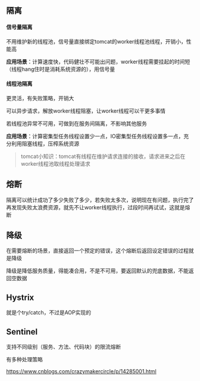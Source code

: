## 隔离

#### 信号量隔离

不用维护新的线程池，信号量直接绑定tomcat的worker线程池线程，开销小，性能高

**应用场景**：计算速度快，代码健壮不可能出问题，worker线程需要挂起的时间短（线程hang住时是消耗系统资源的），用信号量

#### 线程池隔离

更灵活，有失败策略，开销大

可以异步请求，解放worker线程阻塞，让worker线程可以干更多事情

若线程池异常不可用，可做到在服务间隔离，不影响其他服务

**应用场景**：计算密集型任务线程设置少一点，IO密集型任务线程设置多一点，充分利用阻塞线程，压榨系统资源



> tomcat小知识：tomcat有线程在维护请求连接的接收，请求进来之后在worker线程池取线程处理请求







## 熔断

隔离可以统计成功了多少失败了多少，若失败太多次，说明现在有问题，执行完了再发现失败太浪费资源，就先不让worker线程执行，过段时间再试试，这就是熔断







## 降级

在需要熔断的场景，直接返回一个预定的错误，这个熔断后返回设定错误的过程就是降级

降级是降低服务质量，得能凑合用，不是不可用，要返回默认的兜底数据，不能返回空数据







## Hystrix

就是个try/catch，不过是AOP实现的



## Sentinel

支持不同级别（服务、方法、代码块）的限流熔断

有多种处理策略

https://www.cnblogs.com/crazymakercircle/p/14285001.html